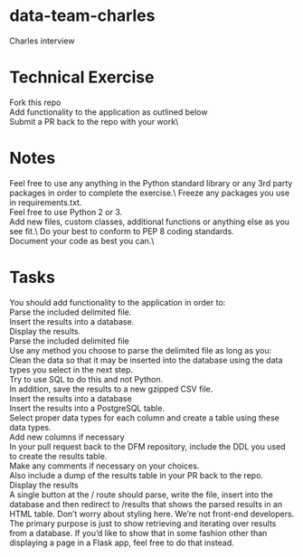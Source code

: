 # data-team-charles
Charles interview

# Technical Exercise
Fork this repo\
Add functionality to the application as outlined below\
Submit a PR back to the repo with your work\
# Notes
Feel free to use any anything in the Python standard library or any 3rd party packages in order to complete the exercise.\ 
Freeze any packages you use in requirements.txt.\
Feel free to use Python 2 or 3.\
Add new files, custom classes, additional functions or anything else as you see fit.\ 
Do your best to conform to PEP 8 coding standards.\
Document your code as best you can.\
# Tasks
You should add functionality to the application in order to:\
Parse the included delimited file.\
Insert the results into a database.\
Display the results.\
Parse the included delimited file\
Use any method you choose to parse the delimited file as long as you:\
Clean the data so that it may be inserted into the database using the data types you select in the next step.\
Try to use SQL to do this and not Python. \
In addition, save the results to a new gzipped CSV file.\
Insert the results into a database\
Insert the results into a PostgreSQL table.\
Select proper data types for each column and create a table using these data types.\
Add new columns if necessary\
In your pull request back to the DFM repository, include the DDL you used to create the results table.\
Make any comments if necessary on your choices.\
Also include a dump of the results table in your PR back to the repo.\
Display the results\
A single button at the / route should parse, write the file, insert into the database and then redirect to /results that shows the parsed results in an HTML table\.
Don’t worry about styling here. We’re not front-end developers.\
The primary purpose is just to show retrieving and iterating over results from a database. If you’d like to show that in some fashion other than displaying a page in a Flask app, feel free to do that instead.

